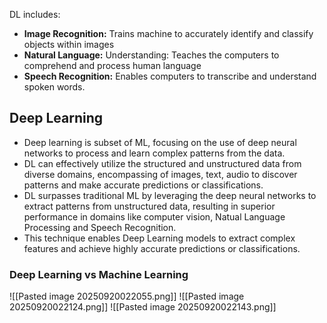 DL includes:
- **Image Recognition:** Trains machine to accurately identify and classify objects within images
- **Natural Language:** Understanding: Teaches the computers to comprehend and process human language
- **Speech Recognition:** Enables computers to transcribe and understand spoken words.

## Deep Learning
- Deep learning is subset of ML, focusing on the use of deep neural networks to process and learn complex patterns from the data.
- DL can effectively utilize the structured and unstructured data from diverse domains, encompassing of images, text, audio to discover patterns and make accurate predictions or classifications.
- DL surpasses traditional ML by leveraging the deep neural networks to extract patterns from unstructured data, resulting in superior performance in domains like computer vision, Natual Language Processing and Speech Recognition.
- This technique enables Deep Learning models to extract complex features and achieve highly accurate predictions or classifications.

### Deep Learning vs Machine Learning

![[Pasted image 20250920022055.png]]
![[Pasted image 20250920022124.png]]
![[Pasted image 20250920022143.png]]
